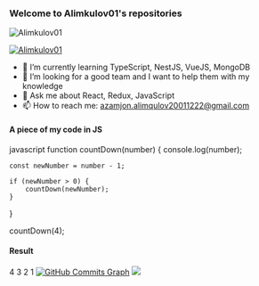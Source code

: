 ### Welcome to Alimkulov01's repositories 

<p align="left"> <img src="https://komarev.com/ghpvc/?username=Alimkulov01&label=Profile%20views&color=0e75b6&style=flat" alt="Alimkulov01" /> </p>

<p align="left"> <a href="https://github.com/ryo-ma/github-profile-trophy"><img src="https://github-profile-trophy.vercel.app/?username=Alimkulov01" alt="Alimkulov01" /></a> </p>


- 🌱 I’m currently learning TypeScript, NestJS, VueJS, MongoDB
- 👯 I’m looking for a good team and I want to help them with my knowledge
- 💬 Ask me about React, Redux, JavaScript 
- 📫 How to reach me: azamjon.alimqulov20011222@gmail.com

#### A piece of my code in JS

 javascript
function countDown(number) {
    console.log(number);

    const newNumber = number - 1;

    if (newNumber > 0) {
        countDown(newNumber);
    }
}

countDown(4);

#### Result

4
3
2
1
<a href="http://www.github.com/Alimkulov01"><img src="https://github-readme-activity-graph.cyclic.app/graph?username=Alimkulov01&bg_color=1c1917&color=ffffff&line=0891b2&point=ffffff&area_color=1c1917&area=true&hide_border=true&custom_title=GitHub%20Commits%20Graph" alt="GitHub Commits Graph" /></a>
![](https://leetcard.jacoblin.cool/Alimkulov01?theme=nord&font=Fira%20Code&ext=heatmap)
